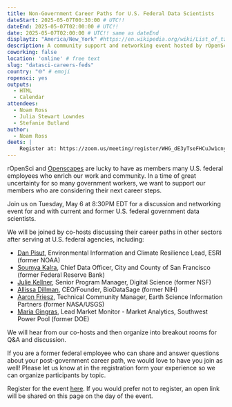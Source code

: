 ```yaml
---
title: Non-Government Career Paths for U.S. Federal Data Scientists
dateStart: 2025-05-07T00:30:00 # UTC!!
dateEnd: 2025-05-07T02:00:00 # UTC!!
date: 2025-05-07T02:00:00 # UTC!! same as dateEnd
displaytz: "America/New_York" #https://en.wikipedia.org/wiki/List_of_tz_database_time_zones
description: A community support and networking event hosted by rOpenSci and Openscapes
coworking: false
location: 'online' # free text
slug: "datasci-careers-feds"
country: "🌐" # emoji
ropensci: yes
outputs:
  - HTML
  - Calendar
attendees:
  - Noam Ross
  - Julia Stewart Lowndes
  - Stefanie Butland
author:
  - Noam Ross
deets: |
    Register at: https://zoom.us/meeting/register/WHG_dE3yTseFHCuJw1cnyg
---
```


<!--
```{r}
d <- lubridate::ymd_hms('2025-05-06 20:30:00', tz = 'EDT')
lubridate::with_tz(d, 'UTC')
```
-->

rOpenSci and [Openscapes](https://openscapes.org/) are lucky to have as members many U.S. federal employees
who enrich our work and community.  In a time of great uncertainty for so many
government workers, we want to support our members who are considering their
next career steps.

Join us on Tuesday, May 6 at 8:30PM EDT for a discussion and networking event
for and with current and former U.S. federal government data scientists.

We will be joined by co-hosts discussing their career paths in other sectors
after serving at U.S. federal agencies, including:

 - [Dan Pisut](https://www.linkedin.com/in/danpisut/), Environmental Information and Climate Resilience Lead, ESRI (former NOAA)
 - [Soumya Kalra](https://www.linkedin.com/in/soumyakalra/), Chief Data Officer, City and County of San Francisco (former Federal Reserve Bank)
 - [Julie Kellner](https://www.linkedin.com/in/julie-kellner-913132162/), Senior Program Manager, Digital Science (former NSF)
 - [Allissa Dillman](https://www.linkedin.com/in/allissa-dillman/), CEO/Founder, BioDataSage (former NIH)
 - [Aaron Friesz](https://www.linkedin.com/in/aaron-friesz-32a3751a6/), Technical Community Manager, Earth Science Information Partners (former NASA/USGS)
 - [Maria Gingras](https://www.linkedin.com/in/mariacbrun/), Lead Market Monitor - Market Analytics, Southwest Power Pool (former DOE)
 
We will hear from our co-hosts and then organize into breakout rooms for Q&A
and discussion.

If you are a former federal employee who can share and answer questions about
your post-government career path, we would love to have you join as well! Please
let us know at in the registration form your experience so we can organize
participants by topic.

Register for the event [here](https://zoom.us/meeting/register/WHG_dE3yTseFHCuJw1cnyg).
If you would prefer not to register, an open link will be shared on this page
on the day of the event.

